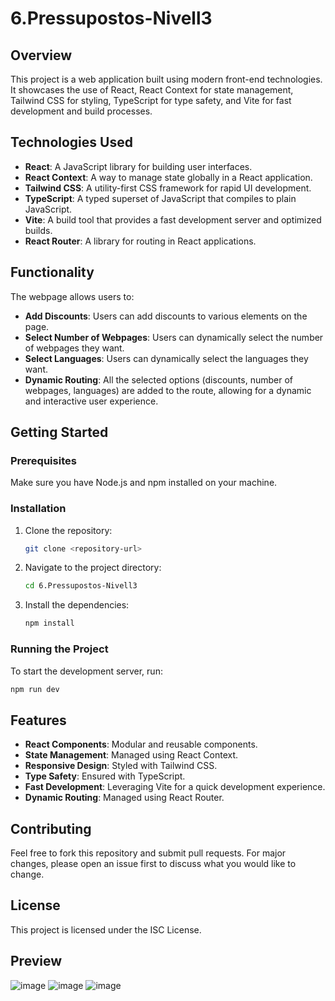# 6.Pressupostos-Nivell3

## Overview

This project is a web application built using modern front-end technologies. It showcases the use of React, React Context for state management, Tailwind CSS for styling, TypeScript for type safety, and Vite for fast development and build processes.

## Technologies Used

- **React**: A JavaScript library for building user interfaces.
- **React Context**: A way to manage state globally in a React application.
- **Tailwind CSS**: A utility-first CSS framework for rapid UI development.
- **TypeScript**: A typed superset of JavaScript that compiles to plain JavaScript.
- **Vite**: A build tool that provides a fast development server and optimized builds.
- **React Router**: A library for routing in React applications.

## Functionality

The webpage allows users to:

- **Add Discounts**: Users can add discounts to various elements on the page.
- **Select Number of Webpages**: Users can dynamically select the number of webpages they want.
- **Select Languages**: Users can dynamically select the languages they want.
- **Dynamic Routing**: All the selected options (discounts, number of webpages, languages) are added to the route, allowing for a dynamic and interactive user experience.

## Getting Started

### Prerequisites

Make sure you have Node.js and npm installed on your machine.

### Installation

1. Clone the repository:
   ```sh
   git clone <repository-url>
   ```
2. Navigate to the project directory:
   ```sh
   cd 6.Pressupostos-Nivell3
   ```
3. Install the dependencies:
   ```sh
   npm install
   ```

### Running the Project

To start the development server, run:
```sh
npm run dev
```

## Features

- **React Components**: Modular and reusable components.
- **State Management**: Managed using React Context.
- **Responsive Design**: Styled with Tailwind CSS.
- **Type Safety**: Ensured with TypeScript.
- **Fast Development**: Leveraging Vite for a quick development experience.
- **Dynamic Routing**: Managed using React Router.

## Contributing

Feel free to fork this repository and submit pull requests. For major changes, please open an issue first to discuss what you would like to change.

## License

This project is licensed under the ISC License.

## Preview
![image](https://github.com/user-attachments/assets/d97c1199-a55d-4c9e-9d0a-a97053bb1328)
![image](https://github.com/user-attachments/assets/9fac293a-e58b-46f3-9fe2-8f5bb2f2d4c2)
![image](https://github.com/user-attachments/assets/39d6dc97-23e1-4a47-bb86-996d6c98174e)
